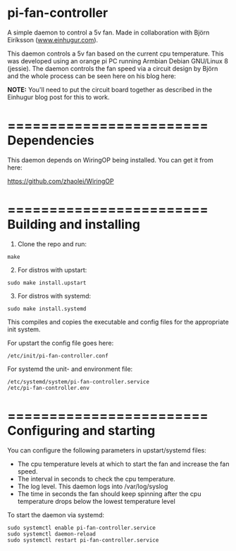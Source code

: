 # pi-fan-controller
A simple daemon to control a 5v fan. Made in collaboration with Björn Eiríksson (www.einhugur.com).

This daemon controls a 5v fan based on the current cpu temperature. This was developed using an orange pi PC 
running Armbian Debian GNU/Linux 8 (jessie). The daemon controls the fan speed via a circuit design by Björn
and the whole process can be seen here on his blog here:

<INSERT BLOG LINK>

**NOTE:** You'll need to put the circuit board together as described in the Einhugur blog post for this to work.

========================
Dependencies
========================
This daemon depends on WiringOP being installed. You can get it from here:

https://github.com/zhaolei/WiringOP

========================
Building and installing
========================
1. Clone the repo and run:
```
make
```

2. For distros with upstart:
```
sudo make install.upstart
```

3. For distros with systemd:
```
sudo make install.systemd
```

This compiles and copies the executable and config files for the appropriate init system.

For upstart the config file goes here:
```
/etc/init/pi-fan-controller.conf
```

For systemd the unit- and environment file:
```
/etc/systemd/system/pi-fan-controller.service
/etc/pi-fan-controller.env
```

========================
Configuring and starting
========================
You can configure the following parameters in upstart/systemd files:
* The cpu temperature levels at which to start the fan and increase the fan speed.
* The interval in seconds to check the cpu temperature.
* The log level. This daemon logs into /var/log/syslog
* The time in seconds the fan should keep spinning after the cpu temperature drops below the lowest temperature level

To start the daemon via systemd:
```
sudo systemctl enable pi-fan-controller.service
sudo systemctl daemon-reload
sudo systemctl restart pi-fan-controller.service
```

